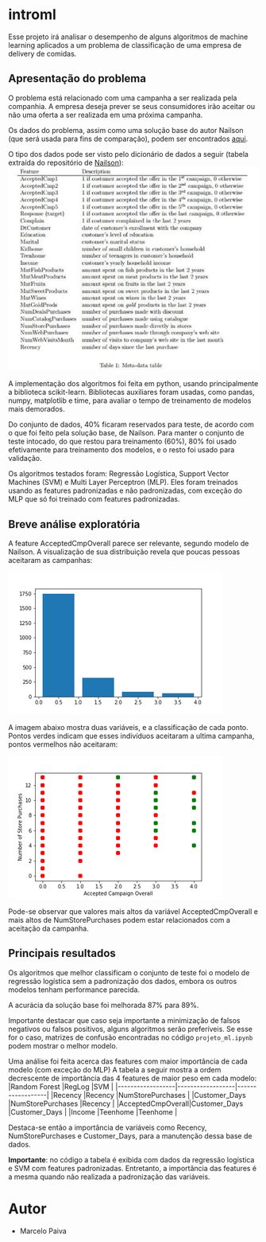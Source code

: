# introml

Esse projeto irá analisar o desempenho de alguns algoritmos de machine learning 
aplicados a um problema de classificação de uma empresa de delivery de comidas. 

## Apresentação do problema

O problema está relacionado com uma campanha a ser realizada pela companhia.
A empresa deseja prever se seus consumidores irão aceitar ou não uma oferta 
a ser realizada em uma próxima campanha. 

Os dados do problema, assim como uma solução base do autor Nailson (que será usada para fins de
comparação), podem ser encontrados [aqui](https://github.com/nailson/ifood-data-business-analyst-test).

O tipo dos dados pode ser visto pelo dicionário de dados a seguir (tabela extraída do repositório de [Nailson](https://github.com/nailson/ifood-data-business-analyst-test/blob/master/dictionary.png)):
![alt text](https://github.com/pcelin/introml/blob/main/dictionary.png)

A implementação dos algoritmos foi feita em python, usando principalmente a biblioteca scikit-learn.
Bibliotecas auxiliares foram usadas, como pandas, numpy, matplotlib e time, para avaliar o tempo de 
treinamento de modelos mais demorados.

Do conjunto de dados, 40% ficaram reservados para teste, de acordo com o que foi feito pela solução base, de Nailson.
Para manter o conjunto de teste intocado, do que restou para treinamento (60%), 80% foi usado efetivamente para treinamento
dos modelos, e o resto foi usado para validação.

Os algoritmos testados foram: Regressão Logística, Support Vector Machines (SVM) e Multi Layer Perceptron (MLP).
Eles foram treinados usando as features padronizadas e não padronizadas, com exceção do MLP que só foi treinado com 
features padronizadas.

## Breve análise exploratória

A feature AcceptedCmpOverall parece ser relevante, segundo modelo de Nailson. A visualização de sua distribuição revela que poucas pessoas
aceitaram as campanhas:

![all text](https://github.com/pcelin/introml/blob/main/campanha.png)

A imagem abaixo mostra duas variáveis, e a classificação de cada ponto. Pontos verdes indicam que esses indivíduos aceitaram a
ultima campanha, pontos vermelhos não aceitaram:

![all text](https://github.com/pcelin/introml/blob/main/campanha_compras.png)

Pode-se observar que valores mais altos da variável AcceptedCmpOverall e mais altos de NumStorePurchases podem estar relacionados com a aceitação
da campanha.


## Principais resultados

Os algoritmos que melhor classificam o conjunto de teste foi o modelo de regressão logística sem a padronização dos dados, embora
os outros modelos tenham performance parecida.

A acurácia da solução base foi melhorada 87% para 89%.

Importante destacar que caso seja importante a minimização de falsos negativos ou falsos positivos, alguns algoritmos serão preferíveis.
Se esse for o caso, matrizes de confusão encontradas no código `projeto_ml.ipynb` podem mostrar o melhor modelo.  

Uma análise foi feita acerca das features com maior importância de cada modelo (com exceção do MLP)
A tabela a seguir mostra a ordem decrescente de importância das 4 features de maior peso em cada modelo:
|Random Forest     |RegLog            |SVM               |
|------------------|------------------|------------------|
|Recency           |Recency           |NumStorePurchases |
|Customer_Days     |NumStorePurchases |Recency           |
|AcceptedCmpOverall|Customer_Days     |Customer_Days     |
|Income            |Teenhome          |Teenhome          |

Destaca-se então a importância de variáveis como Recency, NumStorePurchases e Customer_Days, para a manutenção dessa base de dados.

**Importante**: no código a tabela é exibida com dados da regressão logística e SVM com features padronizadas. Entretanto, a importância 
das features é a mesma quando não realizada a padronização das variáveis.

# Autor
* Marcelo Paiva
